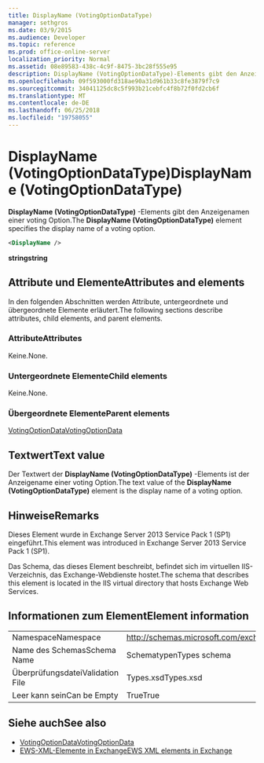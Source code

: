 ```yaml
---
title: DisplayName (VotingOptionDataType)
manager: sethgros
ms.date: 03/9/2015
ms.audience: Developer
ms.topic: reference
ms.prod: office-online-server
localization_priority: Normal
ms.assetid: 08e89583-438c-4c9f-8475-3bc28f555e95
description: DisplayName (VotingOptionDataType)-Elements gibt den Anzeigenamen einer voting Option.
ms.openlocfilehash: 09f593000fd318ae90a31d961b33c8fe3879f7c9
ms.sourcegitcommit: 34041125dc8c5f993b21cebfc4f8b72f0fd2cb6f
ms.translationtype: MT
ms.contentlocale: de-DE
ms.lasthandoff: 06/25/2018
ms.locfileid: "19758055"
---
```

# <a name="displayname-votingoptiondatatype"></a><span data-ttu-id="bffe1-103">DisplayName (VotingOptionDataType)</span><span class="sxs-lookup"><span data-stu-id="bffe1-103">DisplayName (VotingOptionDataType)</span></span>

<span data-ttu-id="bffe1-104">**DisplayName (VotingOptionDataType)** -Elements gibt den Anzeigenamen einer voting Option.</span><span class="sxs-lookup"><span data-stu-id="bffe1-104">The **DisplayName (VotingOptionDataType)** element specifies the display name of a voting option.</span></span> 
  
```XML
<DisplayName />
```

 <span data-ttu-id="bffe1-105">**string**</span><span class="sxs-lookup"><span data-stu-id="bffe1-105">**string**</span></span>
## <a name="attributes-and-elements"></a><span data-ttu-id="bffe1-106">Attribute und Elemente</span><span class="sxs-lookup"><span data-stu-id="bffe1-106">Attributes and elements</span></span>

<span data-ttu-id="bffe1-107">In den folgenden Abschnitten werden Attribute, untergeordnete und übergeordnete Elemente erläutert.</span><span class="sxs-lookup"><span data-stu-id="bffe1-107">The following sections describe attributes, child elements, and parent elements.</span></span>
  
### <a name="attributes"></a><span data-ttu-id="bffe1-108">Attribute</span><span class="sxs-lookup"><span data-stu-id="bffe1-108">Attributes</span></span>

<span data-ttu-id="bffe1-109">Keine.</span><span class="sxs-lookup"><span data-stu-id="bffe1-109">None.</span></span>
  
### <a name="child-elements"></a><span data-ttu-id="bffe1-110">Untergeordnete Elemente</span><span class="sxs-lookup"><span data-stu-id="bffe1-110">Child elements</span></span>

<span data-ttu-id="bffe1-111">Keine.</span><span class="sxs-lookup"><span data-stu-id="bffe1-111">None.</span></span>
  
### <a name="parent-elements"></a><span data-ttu-id="bffe1-112">Übergeordnete Elemente</span><span class="sxs-lookup"><span data-stu-id="bffe1-112">Parent elements</span></span>

[<span data-ttu-id="bffe1-113">VotingOptionData</span><span class="sxs-lookup"><span data-stu-id="bffe1-113">VotingOptionData</span></span>](votingoptiondata.md)
  
## <a name="text-value"></a><span data-ttu-id="bffe1-114">Textwert</span><span class="sxs-lookup"><span data-stu-id="bffe1-114">Text value</span></span>

<span data-ttu-id="bffe1-115">Der Textwert der **DisplayName (VotingOptionDataType)** -Elements ist der Anzeigename einer voting Option.</span><span class="sxs-lookup"><span data-stu-id="bffe1-115">The text value of the **DisplayName (VotingOptionDataType)** element is the display name of a voting option.</span></span> 
  
## <a name="remarks"></a><span data-ttu-id="bffe1-116">Hinweise</span><span class="sxs-lookup"><span data-stu-id="bffe1-116">Remarks</span></span>

<span data-ttu-id="bffe1-117">Dieses Element wurde in Exchange Server 2013 Service Pack 1 (SP1) eingeführt.</span><span class="sxs-lookup"><span data-stu-id="bffe1-117">This element was introduced in Exchange Server 2013 Service Pack 1 (SP1).</span></span>
  
<span data-ttu-id="bffe1-118">Das Schema, das dieses Element beschreibt, befindet sich im virtuellen IIS-Verzeichnis, das Exchange-Webdienste hostet.</span><span class="sxs-lookup"><span data-stu-id="bffe1-118">The schema that describes this element is located in the IIS virtual directory that hosts Exchange Web Services.</span></span>
  
## <a name="element-information"></a><span data-ttu-id="bffe1-119">Informationen zum Element</span><span class="sxs-lookup"><span data-stu-id="bffe1-119">Element information</span></span>

|||
|:-----|:-----|
|<span data-ttu-id="bffe1-120">Namespace</span><span class="sxs-lookup"><span data-stu-id="bffe1-120">Namespace</span></span>  <br/> |http://schemas.microsoft.com/exchange/services/2006/types  <br/> |
|<span data-ttu-id="bffe1-121">Name des Schemas</span><span class="sxs-lookup"><span data-stu-id="bffe1-121">Schema Name</span></span>  <br/> |<span data-ttu-id="bffe1-122">Schematypen</span><span class="sxs-lookup"><span data-stu-id="bffe1-122">Types schema</span></span>  <br/> |
|<span data-ttu-id="bffe1-123">Überprüfungsdatei</span><span class="sxs-lookup"><span data-stu-id="bffe1-123">Validation File</span></span>  <br/> |<span data-ttu-id="bffe1-124">Types.xsd</span><span class="sxs-lookup"><span data-stu-id="bffe1-124">Types.xsd</span></span>  <br/> |
|<span data-ttu-id="bffe1-125">Leer kann sein</span><span class="sxs-lookup"><span data-stu-id="bffe1-125">Can be Empty</span></span>  <br/> |<span data-ttu-id="bffe1-126">True</span><span class="sxs-lookup"><span data-stu-id="bffe1-126">True</span></span>  <br/> |
   
## <a name="see-also"></a><span data-ttu-id="bffe1-127">Siehe auch</span><span class="sxs-lookup"><span data-stu-id="bffe1-127">See also</span></span>

- [<span data-ttu-id="bffe1-128">VotingOptionData</span><span class="sxs-lookup"><span data-stu-id="bffe1-128">VotingOptionData</span></span>](votingoptiondata.md)
- [<span data-ttu-id="bffe1-129">EWS-XML-Elemente in Exchange</span><span class="sxs-lookup"><span data-stu-id="bffe1-129">EWS XML elements in Exchange</span></span>](ews-xml-elements-in-exchange.md)

